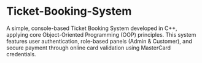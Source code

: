 # Ticket-Booking-System
A simple, console-based Ticket Booking System developed in C++, applying core Object-Oriented Programming (OOP) principles. This system features user authentication, role-based panels (Admin &amp; Customer), and secure payment through online card validation using MasterCard credentials.
